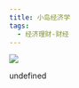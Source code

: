 ```yaml
---
title: 小岛经济学
tags:
  - 经济理财-财经
---
```


![](https://cdn.weread.qq.com/weread/cover/76/YueWen_912417/s_YueWen_912417.jpg)

undefined